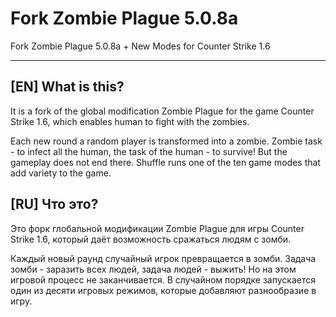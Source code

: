 ﻿# Fork Zombie Plague 5.0.8a #

Fork Zombie Plague 5.0.8a + New Modes for Counter Strike 1.6

---

## [EN] What is this? ##

It is a fork of the global modification Zombie Plague for the game Counter Strike 1.6, which enables human to fight with the zombies.

Each new round a random player is transformed into a zombie. Zombie task - to infect all the human, the task of the human - to survive!
But the gameplay does not end there. Shuffle runs one of the ten game modes that add variety to the game.

## [RU] Что это? ##


Это форк глобальной модификации Zombie Plague для игры Counter Strike 1.6, который даёт возможность сражаться людям с зомби.

Каждый новый раунд случайный игрок превращается в зомби. Задача зомби - заразить всех людей, задача людей - выжить!
Но на этом игровой процесс не заканчивается. В случайном порядке запускается один из десяти игровых режимов, которые добавляют разнообразие в игру.